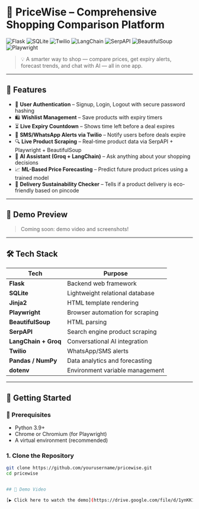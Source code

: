 # 🛒 PriceWise – Comprehensive Shopping Comparison Platform

![Flask](https://img.shields.io/badge/Flask-Framework-000000?style=for-the-badge&logo=flask)
![SQLite](https://img.shields.io/badge/SQLite-Database-003B57?style=for-the-badge&logo=sqlite)
![Twilio](https://img.shields.io/badge/Twilio-SMS%20Alerts-F22F46?style=for-the-badge&logo=twilio)
![LangChain](https://img.shields.io/badge/LangChain-Groq%20AI-005571?style=for-the-badge)
![SerpAPI](https://img.shields.io/badge/Search-SerpAPI-yellow?style=for-the-badge)
![BeautifulSoup](https://img.shields.io/badge/Web%20Scraping-BeautifulSoup-green?style=for-the-badge)
![Playwright](https://img.shields.io/badge/Browser%20Automation-Playwright-blueviolet?style=for-the-badge)

> 💡 A smarter way to shop — compare prices, get expiry alerts, forecast trends, and chat with AI — all in one app.

---

## 🌟 Features

- 🔐 **User Authentication** – Signup, Login, Logout with secure password hashing
- 🛍️ **Wishlist Management** – Save products with expiry timers
- ⏳ **Live Expiry Countdown** – Shows time left before a deal expires
- 📩 **SMS/WhatsApp Alerts via Twilio** – Notify users before deals expire
- 🔍 **Live Product Scraping** – Real-time product data via SerpAPI + Playwright + BeautifulSoup
- 🧠 **AI Assistant (Groq + LangChain)** – Ask anything about your shopping decisions
- 📈 **ML-Based Price Forecasting** – Predict future product prices using a trained model
- 🛵 **Delivery Sustainability Checker** – Tells if a product delivery is eco-friendly based on pincode

---

## 🎥 Demo Preview

> Coming soon: demo video and screenshots!

---

## 🛠️ Tech Stack

| Tech              | Purpose                            |
|------------------|------------------------------------|
| **Flask**         | Backend web framework              |
| **SQLite**        | Lightweight relational database    |
| **Jinja2**        | HTML template rendering            |
| **Playwright**    | Browser automation for scraping    |
| **BeautifulSoup** | HTML parsing                       |
| **SerpAPI**       | Search engine product scraping     |
| **LangChain + Groq** | Conversational AI integration  |
| **Twilio**        | WhatsApp/SMS alerts                |
| **Pandas / NumPy**| Data analytics and forecasting     |
| **dotenv**        | Environment variable management    |

---

## 🚀 Getting Started

### 🧾 Prerequisites

- Python 3.9+
- Chrome or Chromium (for Playwright)
- A virtual environment (recommended)

### 1. Clone the Repository

```bash
git clone https://github.com/yourusername/pricewise.git
cd pricewise


## 🎥 Demo Video

[▶️ Click here to watch the demo](https://drive.google.com/file/d/1ynKK1oeJs54V4aM8EPFQArkd4H0rm-Ru/view?usp=sharing)
